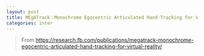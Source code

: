 ```yaml
---
layout: post
title: MEgATrack：Monochrome Egocentric Articulated Hand-Tracking for Virtual Reality
categories: inter
---
```


> From https://research.fb.com/publications/megatrack-monochrome-egocentric-articulated-hand-tracking-for-virtual-reality/

